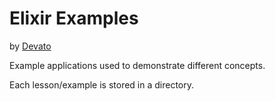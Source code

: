 # Elixir Examples

by [Devato](https://devato.com)

Example applications used to demonstrate different concepts.

Each lesson/example is stored in a directory.
